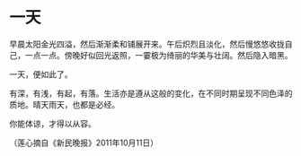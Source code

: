 # 一天

早晨太阳金光四溢，然后渐渐柔和铺展开来。午后炽烈且淡化，然后慢悠悠收拢自己，一点一点。傍晚好似回光返照，一霎极为绮丽的华美与壮阔。然后隐入暗黑。 

一天，便如此了。 

有深，有浅，有起，有落。生活亦是遵从这般的变化，在不同时期呈现不同色泽的质地。晴天雨天，也都是必经。 

你能体谅，才得以从容。 

（莲心摘自《新民晚报》2011年10月11日）